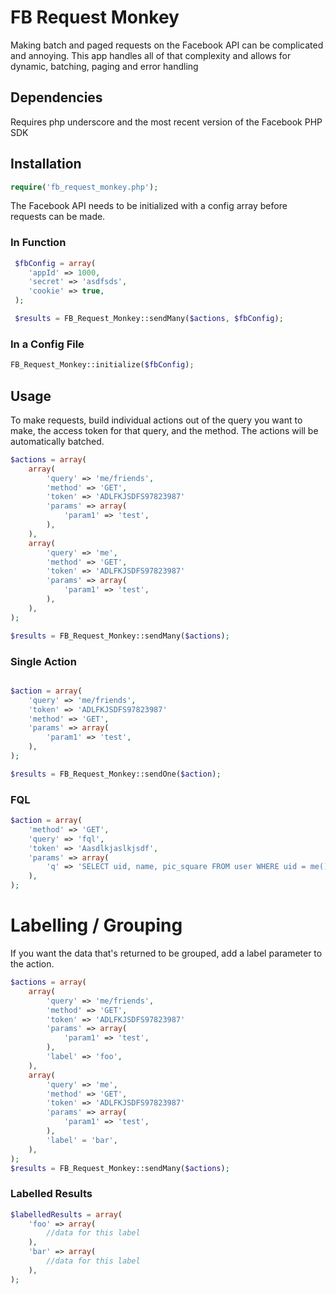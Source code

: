 # FB Request Monkey

Making batch and paged requests on the Facebook API can be complicated and annoying.  This app handles all of that complexity and allows
for dynamic, batching, paging and error handling

## Dependencies

Requires php underscore and the most recent version of the Facebook PHP SDK

## Installation

```php
require('fb_request_monkey.php');
```

The Facebook API needs to be initialized with a config array before requests can be made.
	
### In Function
```php
 $fbConfig = array(
 	'appId' => 1000,
 	'secret' => 'asdfsds',
 	'cookie' => true,	
 );

 $results = FB_Request_Monkey::sendMany($actions, $fbConfig);
 ```
    
### In a Config File
```php	
FB_Request_Monkey::initialize($fbConfig);
```

## Usage

To make requests, build individual actions out of the query you want to make, the access token for that query, and the method.  The actions will be automatically batched.

```php
$actions = array(
	array(
		'query' => 'me/friends',
		'method' => 'GET',
		'token' => 'ADLFKJSDFS97823987'
		'params' => array(
			'param1' => 'test',
		),
	),
	array(
		'query' => 'me',
		'method' => 'GET',
		'token' => 'ADLFKJSDFS97823987'
		'params' => array(
			'param1' => 'test',
		),
	),
);

$results = FB_Request_Monkey::sendMany($actions);
```

### Single Action
```php

$action = array(
	'query' => 'me/friends',
	'token' => 'ADLFKJSDFS97823987'
	'method' => 'GET',
	'params' => array(
		'param1' => 'test',
	),
);

$results = FB_Request_Monkey::sendOne($action);
```

### FQL 

```php
$action = array(
	'method' => 'GET',
	'query' => 'fql',
	'token' => 'Aasdlkjaslkjsdf',
	'params' => array(
		'q' => 'SELECT uid, name, pic_square FROM user WHERE uid = me()',
	),
);
```


# Labelling / Grouping

If you want the data that's returned to be grouped, add a label parameter to the action.

```php
$actions = array(
	array(
		'query' => 'me/friends',
		'method' => 'GET',
		'token' => 'ADLFKJSDFS97823987'
		'params' => array(
			'param1' => 'test',
		),
		'label' => 'foo',
	),
	array(
		'query' => 'me',
		'method' => 'GET',
		'token' => 'ADLFKJSDFS97823987'
		'params' => array(
			'param1' => 'test',
		),
		'label' = 'bar',
	),
);
$results = FB_Request_Monkey::sendMany($actions);
```
### Labelled Results

```php		
$labelledResults = array(
	'foo' => array(
		//data for this label
	),
	'bar' => array(
		//data for this label
	),
);
```